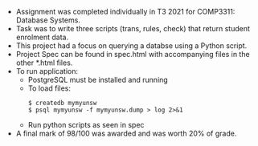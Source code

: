 - Assignment was completed individually in T3 2021 for COMP3311: Database Systems.
- Task was to write three scripts (trans, rules, check) that return student enrolment data.
- This project had a focus on querying a databse using a Python script.
- Project Spec can be found in spec.html with accompanying files in the other *.html files.
- To run application:
    - PostgreSQL must be installed and running
    - To load files:
      ```
      $ createdb mymyunsw
      $ psql mymyunsw -f mymyunsw.dump > log 2>&1
      ```
    - Run python scripts as seen in spec
- A final mark of 98/100 was awarded and was worth 20% of grade.
